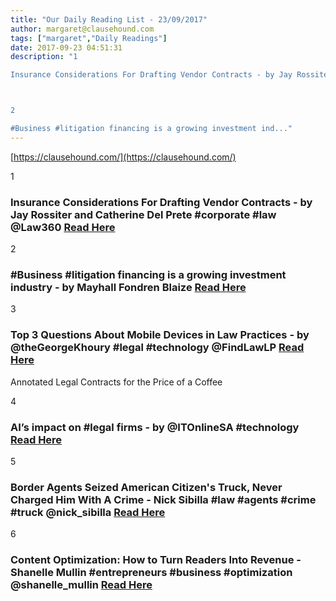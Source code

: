 ```yaml
---
title: "Our Daily Reading List - 23/09/2017"
author: margaret@clausehound.com
tags: ["margaret","Daily Readings"]
date: 2017-09-23 04:51:31
description: "1

Insurance Considerations For Drafting Vendor Contracts - by Jay Rossiter and Catherine Del Prete #corporate #law @Law360 Read Here



2

#Business #litigation financing is a growing investment ind..."
---
```


[https://clausehound.com/](https://clausehound.com/)

1

### Insurance Considerations For Drafting Vendor Contracts - by Jay Rossiter and Catherine Del Prete #corporate #law @Law360 [Read Here](https://goo.gl/GXa7VZ)

2

### #Business #litigation financing is a growing investment industry - by Mayhall Fondren Blaize  [Read Here](https://goo.gl/mpf2is)

3

### Top 3 Questions About Mobile Devices in Law Practices - by @theGeorgeKhoury #legal #technology @FindLawLP [Read Here](https://goo.gl/KYZa89)

Annotated Legal Contracts
for the Price of a Coffee

4

### AI’s impact on #legal firms - by @ITOnlineSA #technology [Read Here](https://goo.gl/EPh1at)

5

### Border Agents Seized American Citizen's Truck, Never Charged Him With A Crime - Nick Sibilla #law #agents #crime #truck @nick_sibilla [Read Here](https://www.forbes.com/sites/instituteforjustice/2017/09/13/border-agents-seized-american-citizens-truck-never-charged-him-with-a-crime/#70f46d6f7a04)

6

### Content Optimization: How to Turn Readers Into Revenue - Shanelle Mullin #entrepreneurs #business #optimization @shanelle_mullin [Read Here](https://www.shopify.ca/blog/content-optimization)